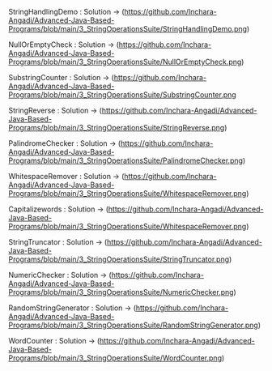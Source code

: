 StringHandlingDemo :
Solution -> (https://github.com/Inchara-Angadi/Advanced-Java-Based-Programs/blob/main/3_StringOperationsSuite/StringHandlingDemo.png)


NullOrEmptyCheck : 
Solution ->  (https://github.com/Inchara-Angadi/Advanced-Java-Based-Programs/blob/main/3_StringOperationsSuite/NullOrEmptyCheck.png)


SubstringCounter : 
Solution ->  (https://github.com/Inchara-Angadi/Advanced-Java-Based-Programs/blob/main/3_StringOperationsSuite/SubstringCounter.png


StringReverse :
Solution ->  (https://github.com/Inchara-Angadi/Advanced-Java-Based-Programs/blob/main/3_StringOperationsSuite/StringReverse.png)


PalindromeChecker : 
Solution ->  (https://github.com/Inchara-Angadi/Advanced-Java-Based-Programs/blob/main/3_StringOperationsSuite/PalindromeChecker.png)


WhitespaceRemover :
Solution ->  (https://github.com/Inchara-Angadi/Advanced-Java-Based-Programs/blob/main/3_StringOperationsSuite/WhitespaceRemover.png)


Capitalizewords :
Solution ->  (https://github.com/Inchara-Angadi/Advanced-Java-Based-Programs/blob/main/3_StringOperationsSuite/WhitespaceRemover.png)


StringTruncator :
Solution ->  (https://github.com/Inchara-Angadi/Advanced-Java-Based-Programs/blob/main/3_StringOperationsSuite/StringTruncator.png)


NumericChecker :
Solution ->  (https://github.com/Inchara-Angadi/Advanced-Java-Based-Programs/blob/main/3_StringOperationsSuite/NumericChecker.png)


RandomStringGenerator : 
Solution ->  (https://github.com/Inchara-Angadi/Advanced-Java-Based-Programs/blob/main/3_StringOperationsSuite/RandomStringGenerator.png)


WordCounter : 
Solution ->  (https://github.com/Inchara-Angadi/Advanced-Java-Based-Programs/blob/main/3_StringOperationsSuite/WordCounter.png)



